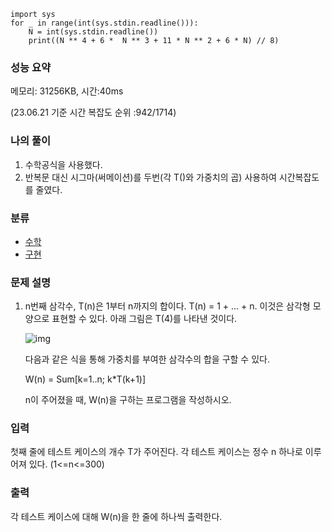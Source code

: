 ```
import sys
for _ in range(int(sys.stdin.readline())):
    N = int(sys.stdin.readline())
    print((N ** 4 + 6 *  N ** 3 + 11 * N ** 2 + 6 * N) // 8)
```

### 성능 요약

메모리:   31256KB, 시간:40ms 

(23.06.21 기준 시간 복잡도 순위 :942/1714)



### 나의 풀이

1. 수학공식을 사용했다.
2. 반복문 대신 시그마(써메이션)를 두번(각 T()와 가중치의 곱) 사용하여 시간복잡도를 줄였다.




### 분류

- [수학](https://www.acmicpc.net/problem/tag/124)
- [구현](https://www.acmicpc.net/problem/tag/102)

### 문제 설명

1. n번째 삼각수, T(n)은 1부터 n까지의 합이다. T(n) = 1 + ... + n. 이것은 삼각형 모양으로 표현할 수 있다. 아래 그림은 T(4)를 나타낸 것이다.

   ![img](https://www.acmicpc.net/upload/images/tsum.png)

   다음과 같은 식을 통해 가중치를 부여한 삼각수의 합을 구할 수 있다.

   W(n) = Sum[k=1..n; k*T(k+1)]

   n이 주어졌을 때, W(n)을 구하는 프로그램을 작성하시오.


### 입력

첫째 줄에 테스트 케이스의 개수 T가 주어진다. 각 테스트 케이스는 정수 n 하나로 이루어져 있다. (1<=n<=300)

### 출력

각 테스트 케이스에 대해 W(n)을 한 줄에 하나씩 출력한다.